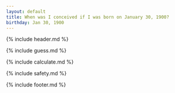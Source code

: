 ```yaml
---
layout: default
title: When was I conceived if I was born on January 30, 1900?
birthday: Jan 30, 1900
---
```


{% include header.md %}

{% include guess.md %}

{% include calculate.md %}

{% include safety.md %}

{% include footer.md %}



